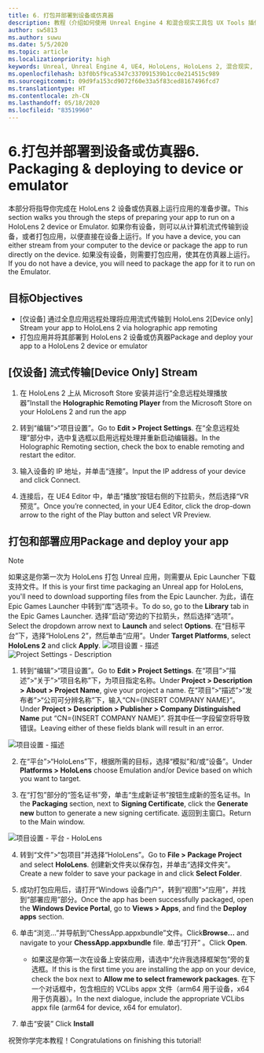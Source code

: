 ```yaml
---
title: 6. 打包并部署到设备或仿真器
description: 教程（介绍如何使用 Unreal Engine 4 和混合现实工具包 UX Tools 插件构建一款简单的象棋应用）第 6 部分
author: sw5813
ms.author: suwu
ms.date: 5/5/2020
ms.topic: article
ms.localizationpriority: high
keywords: Unreal, Unreal Engine 4, UE4, HoloLens, HoloLens 2, 混合现实, 教程, 入门, mrtk, uxt, UX Tools, 文档
ms.openlocfilehash: b3f0b5f9ca5347c337091539b1cc0e214515c989
ms.sourcegitcommit: 09d9fa153cd9072f60e33a5f83ced8167496fcd7
ms.translationtype: HT
ms.contentlocale: zh-CN
ms.lasthandoff: 05/18/2020
ms.locfileid: "83519960"
---
```

# <a name="6-packaging--deploying-to-device-or-emulator"></a><span data-ttu-id="9ddcc-104">6.打包并部署到设备或仿真器</span><span class="sxs-lookup"><span data-stu-id="9ddcc-104">6. Packaging & deploying to device or emulator</span></span>

<span data-ttu-id="9ddcc-105">本部分将指导你完成在 HoloLens 2 设备或仿真器上运行应用的准备步骤。</span><span class="sxs-lookup"><span data-stu-id="9ddcc-105">This section walks you through the steps of preparing your app to run on a HoloLens 2 device or Emulator.</span></span> <span data-ttu-id="9ddcc-106">如果你有设备，则可以从计算机流式传输到设备，或者打包应用，以便直接在设备上运行。</span><span class="sxs-lookup"><span data-stu-id="9ddcc-106">If you have a device, you can either stream from your computer to the device or package the app to run directly on the device.</span></span> <span data-ttu-id="9ddcc-107">如果没有设备，则需要打包应用，使其在仿真器上运行。</span><span class="sxs-lookup"><span data-stu-id="9ddcc-107">If you do not have a device, you will need to package the app for it to run on the Emulator.</span></span> 

## <a name="objectives"></a><span data-ttu-id="9ddcc-108">目标</span><span class="sxs-lookup"><span data-stu-id="9ddcc-108">Objectives</span></span>

* <span data-ttu-id="9ddcc-109">[仅设备] 通过全息应用远程处理将应用流式传输到 HoloLens 2</span><span class="sxs-lookup"><span data-stu-id="9ddcc-109">[Device only] Stream your app to HoloLens 2 via holographic app remoting</span></span>
* <span data-ttu-id="9ddcc-110">打包应用并将其部署到 HoloLens 2 设备或仿真器</span><span class="sxs-lookup"><span data-stu-id="9ddcc-110">Package and deploy your app to a HoloLens 2 device or emulator</span></span>

## <a name="device-only-stream"></a><span data-ttu-id="9ddcc-111">[仅设备] 流式传输</span><span class="sxs-lookup"><span data-stu-id="9ddcc-111">[Device Only] Stream</span></span>

1.  <span data-ttu-id="9ddcc-112">在 HoloLens 2 上从 Microsoft Store 安装并运行“全息远程处理播放器”</span><span class="sxs-lookup"><span data-stu-id="9ddcc-112">Install the **Holographic Remoting Player** from the Microsoft Store on your HoloLens 2 and run the app</span></span>

2.  <span data-ttu-id="9ddcc-113">转到“编辑”>“项目设置”。</span><span class="sxs-lookup"><span data-stu-id="9ddcc-113">Go to **Edit > Project Settings**.</span></span> <span data-ttu-id="9ddcc-114">在“全息远程处理”部分中，选中复选框以启用远程处理并重新启动编辑器。</span><span class="sxs-lookup"><span data-stu-id="9ddcc-114">In the Holographic Remoting section, check the box to enable remoting and restart the editor.</span></span>

3.  <span data-ttu-id="9ddcc-115">输入设备的 IP 地址，并单击“连接”。</span><span class="sxs-lookup"><span data-stu-id="9ddcc-115">Input the IP address of your device and click Connect.</span></span>

4.  <span data-ttu-id="9ddcc-116">连接后，在 UE4 Editor 中，单击“播放”按钮右侧的下拉箭头，然后选择“VR 预览”。</span><span class="sxs-lookup"><span data-stu-id="9ddcc-116">Once you’re connected, in your UE4 Editor, click the drop-down arrow to the right of the Play button and select VR Preview.</span></span>

## <a name="package-and-deploy-your-app"></a><span data-ttu-id="9ddcc-117">打包和部署应用</span><span class="sxs-lookup"><span data-stu-id="9ddcc-117">Package and deploy your app</span></span> 

>[!NOTE]
><span data-ttu-id="9ddcc-118">如果这是你第一次为 HoloLens 打包 Unreal 应用，则需要从 Epic Launcher 下载支持文件。</span><span class="sxs-lookup"><span data-stu-id="9ddcc-118">If this is your first time packaging an Unreal app for HoloLens, you'll need to download supporting files from the Epic Launcher.</span></span> <span data-ttu-id="9ddcc-119">为此，请在 Epic Games Launcher 中转到“库”选项卡。</span><span class="sxs-lookup"><span data-stu-id="9ddcc-119">To do so, go to the **Library** tab in the Epic Games Launcher.</span></span> <span data-ttu-id="9ddcc-120">选择“启动”旁边的下拉箭头，然后选择“选项”。</span><span class="sxs-lookup"><span data-stu-id="9ddcc-120">Select the dropdown arrow next to **Launch** and select **Options**.</span></span> <span data-ttu-id="9ddcc-121">在“目标平台”下，选择“HoloLens 2”，然后单击“应用”。</span><span class="sxs-lookup"><span data-stu-id="9ddcc-121">Under **Target Platforms**, select **HoloLens 2** and click **Apply**.</span></span> 
><span data-ttu-id="9ddcc-122">![项目设置 - 描述](images/unreal-uxt/6-installationoptions.PNG)</span><span class="sxs-lookup"><span data-stu-id="9ddcc-122">![Project Settings - Description](images/unreal-uxt/6-installationoptions.PNG)</span></span>

1.  <span data-ttu-id="9ddcc-123">转到“编辑”>“项目设置”。</span><span class="sxs-lookup"><span data-stu-id="9ddcc-123">Go to **Edit > Project Settings**.</span></span> <span data-ttu-id="9ddcc-124">在“项目”>“描述”>“关于”>“项目名称”下，为项目指定名称。</span><span class="sxs-lookup"><span data-stu-id="9ddcc-124">Under **Project > Description > About > Project Name**, give your project a name.</span></span> <span data-ttu-id="9ddcc-125">在“项目”>“描述”>“发布者”>“公司可分辨名称”下，输入“CN={INSERT COMPANY NAME}”。</span><span class="sxs-lookup"><span data-stu-id="9ddcc-125">Under **Project > Description > Publisher > Company Distinguished Name** put “CN={INSERT COMPANY NAME}”.</span></span> <span data-ttu-id="9ddcc-126">将其中任一字段留空将导致错误。</span><span class="sxs-lookup"><span data-stu-id="9ddcc-126">Leaving either of these fields blank will result in an error.</span></span> 

![项目设置 - 描述](images/unreal-uxt/6-cn.PNG)

2.  <span data-ttu-id="9ddcc-128">在“平台”>“HoloLens”下，根据所需的目标，选择“模拟”和/或“设备”。</span><span class="sxs-lookup"><span data-stu-id="9ddcc-128">Under **Platforms > HoloLens** choose Emulation and/or Device based on which you want to target.</span></span>

3.  <span data-ttu-id="9ddcc-129">在“打包”部分的“签名证书”旁，单击“生成新证书”按钮生成新的签名证书。</span><span class="sxs-lookup"><span data-stu-id="9ddcc-129">In the **Packaging** section, next to **Signing Certificate**, click the **Generate new** button to generate a new signing certificate.</span></span> <span data-ttu-id="9ddcc-130">返回到主窗口。</span><span class="sxs-lookup"><span data-stu-id="9ddcc-130">Return to the Main window.</span></span>

![项目设置 - 平台 - HoloLens](images/unreal-uxt/6-packaging.PNG)

4.  <span data-ttu-id="9ddcc-132">转到“文件”>“包项目”并选择“HoloLens”。</span><span class="sxs-lookup"><span data-stu-id="9ddcc-132">Go to **File > Package Project** and select **HoloLens**.</span></span> <span data-ttu-id="9ddcc-133">创建新文件夹以保存包，并单击“选择文件夹”。</span><span class="sxs-lookup"><span data-stu-id="9ddcc-133">Create a new folder to save your package in and click **Select Folder**.</span></span> 

5.  <span data-ttu-id="9ddcc-134">成功打包应用后，请打开“Windows 设备门户”，转到“视图”>“应用”，并找到“部署应用”部分。</span><span class="sxs-lookup"><span data-stu-id="9ddcc-134">Once the app has been successfully packaged, open the **Windows Device Portal**, go to **Views > Apps**, and find the **Deploy apps** section.</span></span>

6.  <span data-ttu-id="9ddcc-135">单击“浏览...”并导航到“ChessApp.appxbundle”文件。</span><span class="sxs-lookup"><span data-stu-id="9ddcc-135">Click**Browse...** and navigate to your **ChessApp.appxbundle** file.</span></span> <span data-ttu-id="9ddcc-136">单击“打开” 。</span><span class="sxs-lookup"><span data-stu-id="9ddcc-136">Click **Open**.</span></span> 

    * <span data-ttu-id="9ddcc-137">如果这是你第一次在设备上安装应用，请选中“允许我选择框架包”旁的复选框。</span><span class="sxs-lookup"><span data-stu-id="9ddcc-137">If this is the first time you are installing the app on your device, check the box next to **Allow me to select framework packages**.</span></span> <span data-ttu-id="9ddcc-138">在下一个对话框中，包含相应的 VCLibs appx 文件（arm64 用于设备，x64 用于仿真器）。</span><span class="sxs-lookup"><span data-stu-id="9ddcc-138">In the next dialogue, include the appropriate VCLibs appx file (arm64 for device, x64 for emulator).</span></span> 

7.  <span data-ttu-id="9ddcc-139">单击“安装” </span><span class="sxs-lookup"><span data-stu-id="9ddcc-139">Click **Install**</span></span>

<span data-ttu-id="9ddcc-140">祝贺你学完本教程！</span><span class="sxs-lookup"><span data-stu-id="9ddcc-140">Congratulations on finishing this tutorial!</span></span>  